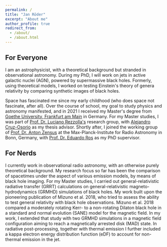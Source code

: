 ```yaml
---
permalink: /
title: "Jan Röder"
excerpt: "About me"
author_profile: true
redirect_from: 
  - /about/
  - /about.html
---
```



For Everyone
------

I am an astrophysicist, with a theoretical background but stranded in observational astronomy. During my PhD, I will work on jets in active galactic nuclei (AGN), powered by supermassive black holes. Formerly, using theoretical models, I worked on testing Einstein's theory of genera relativity by comparing synthetic images of black holes.

Space has fascinated me since my early childhood (who does space not fascinate, after all). Over the course of school, my goal to study physics and astronomy manifested, and in 2021 I received my Master's degree from [Goethe University, Frankfurt am Main](https://www.goethe-university-frankfurt.de) in Germany. For my Master studies, I was part of [Prof. Dr. Luciano Rezzolla's](https://astro.uni-frankfurt.de/rezzolla/) research group, with [Alejandro Cruz-Osorio](https://itp.uni-frankfurt.de/~osorio/index.html) as my thesis advisor. Shortly after, I joined the working group of [Prof. Dr. Anton Zensus](https://antonzensus.de/) at the Max-Planck-Institute for Radio Astronomy in Bonn, Germany, with [Prof. Dr. Eduardo Ros](https://www.uv.es/~eros/Ros_Homepage/Home.html) as my PhD supervisor.



For Nerds
------

I currently work in observational radio astronomy, with an otherwise purely theoretical background. My research focus so far has been the comparison of spacetimes under the aspect of various emission models, by means of black hole imaging. For my Master studies, I carried out general-relativistic radiative transfer (GRRT) calculations on general-relativistic magneto-hydrodynamics (GRMHD) simulations of black holes. My work built upon the pioneering publication of Mizuno et al. 2018, who tried to assess the ability to test general relativity with black hole observations. Mizuno et al. 2018 compared a moderately rotating Kerr- to a non-rotating Dilaton black hole in a standard and normal evolution (SANE) model for the magnetic field. In my work, I extended that study with two GRMHD simulations in a magnetic field configuration aiming to reach a magnetically arrested disk (MAD) state. In radiative post-processing, together with thermal emission I further included a kappa electron energy distribution function (eDF) to account for non-thermal emission in the jet. 
 

